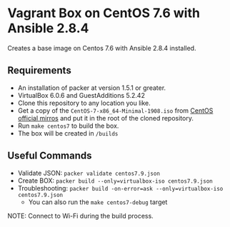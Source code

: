# Vagrant Box on CentOS 7.6 with Ansible 2.8.4
Creates a base image on Centos 7.6 with Ansible 2.8.4 installed.

## Requirements

* An installation of packer at version 1.5.1 or greater.
* VirtualBox 6.0.6 and GuestAdditions 5.2.42
* Clone this repository to any location you like.
* Get a copy of the `CentOS-7-x86_64-Minimal-1908.iso` from [CentOS official mirros](http://mirror.netweaver.uk/centos/7.7.1908/isos/x86_64/CentOS-7-x86_64-Minimal-1908.iso) and put it in the root of the cloned repository.
* Run `make centos7` to build the box.
* The box will be created in `/builds` 

## Useful Commands
* Validate JSON: `packer validate centos7.9.json`
* Create BOX: `packer build --only=virtualbox-iso centos7.9.json`
* Troubleshooting: `packer build -on-error=ask --only=virtualbox-iso centos7.9.json`
    - You can also run the `make centos7-debug` target

NOTE: Connect to Wi-Fi during the build process.
